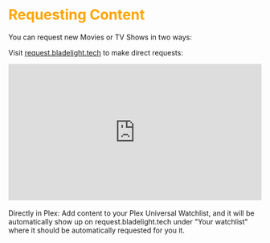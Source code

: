 # <span style="color:orange">Requesting Content</span>
You can request new Movies or TV Shows in two ways:

Visit [request.bladelight.tech](https://request.bladelight.tech) to make direct requests:

<div style="position:relative;height:0;width:100%;overflow:hidden;z-index:99999;box-sizing:border-box;padding-bottom:calc(47.44525547% + 32px)"><iframe src="https://www.guidejar.com/embed/08ac22f9-d617-45ba-818f-a0a15e0e2028?type=1&controls=on" width="100%" height="100%" style="position:absolute;inset:0" allowfullscreen frameborder="0"></iframe></div>


<br>
Directly in Plex: Add content to your Plex Universal Watchlist, and it will be automatically show up on request.bladelight.tech under "Your watchlist" where it should be automatically requested for you it.
